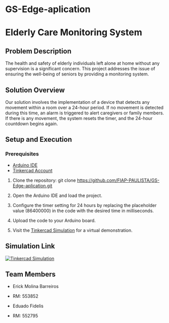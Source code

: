 # GS-Edge-aplication

# Elderly Care Monitoring System

## Problem Description

The health and safety of elderly individuals left alone at home without any supervision is a significant concern. This project addresses the issue of ensuring the well-being of seniors by providing a monitoring system.

## Solution Overview

Our solution involves the implementation of a device that detects any movement within a room over a 24-hour period. If no movement is detected during this time, an alarm is triggered to alert caregivers or family members. If there is any movement, the system resets the timer, and the 24-hour countdown begins again.

## Setup and Execution

### Prerequisites

- [Arduino IDE](https://www.arduino.cc/en/software)
- [Tinkercad Account](https://www.tinkercad.com/)

1. Clone the repository:
git clone https://github.com/FIAP-PAULISTA/GS-Edge-aplication.git

3. Open the Arduino IDE and load the project.

4. Configure the timer setting for 24 hours by replacing the placeholder value (86400000) in the code with the desired time in milliseconds.

5. Upload the code to your Arduino board.

6. Visit the [Tinkercad Simulation](https://www.tinkercad.com/things/h1T8g3pRZLB-sensor-presenca) for a virtual demonstration.

## Simulation Link

[![Tinkercad Simulation](https://www.tinkercad.com/things/h1T8g3pRZLB-sensor-presenca.png)](https://www.tinkercad.com/things/h1T8g3pRZLB-sensor-presenca)

## Team Members

- Erick Molina Barreiros
- RM: 553852

- Eduado Fidelis
- RM: 552795

